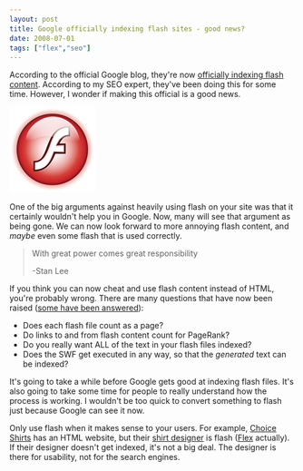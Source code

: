 ```yaml
---
layout: post
title: Google officially indexing flash sites - good news?
date: 2008-07-01
tags: ["flex","seo"]
---
```


According to the official Google blog, they're now [officially indexing flash content](http://googleblog.blogspot.com/2008/06/google-learns-to-crawl-flash.html). According to my SEO expert, they've been doing this for some time. However, I wonder if making this official is a good news.

![image](image.png) 

One of the big arguments against heavily using flash on your site was that it certainly wouldn't help you in Google. Now, many will see that argument as being gone. We can now look forward to more annoying flash content, and _maybe_ even some flash that is used correctly.
  > With great power comes great responsibility
> 
> -Stan Lee  

If you think you can now cheat and use flash content instead of HTML, you're probably wrong. There are many questions that have now been raised ([some have been answered](http://googlewebmastercentral.blogspot.com/2008/06/improved-flash-indexing.html)):

*   Does each flash file count as a page?
*   Do links to and from flash content count for PageRank?
*   Do you really want ALL of the text in your flash files indexed?
*   Does the SWF get executed in any way, so that the _generated_ text can be indexed?  

It's going to take a while before Google gets good at indexing flash files. It's also going to take some time for people to really understand how the process is working. I wouldn't be too quick to convert something to flash just because Google can see it now.

Only use flash when it makes sense to your users. For example, [Choice Shirts](http://www.choiceshirts.com/) has an HTML website, but their [shirt designer](http://www.choiceshirts.com/design_your_own/) is flash ([Flex](http://www.adobe.com/products/flex/) actually). If their designer doesn't get indexed, it's not a big deal. The designer is there for usability, not for the search engines.